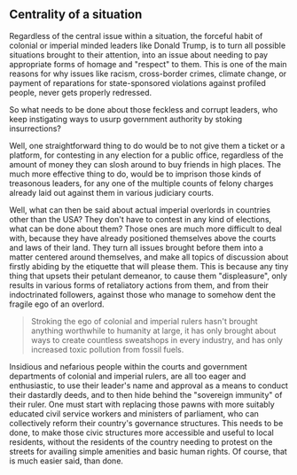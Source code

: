## Centrality of a situation

Regardless of the central issue within a situation, the forceful habit of colonial or imperial minded leaders like Donald Trump, is to turn all possible situations brought to their attention, into an issue about needing to pay appropriate forms of homage and "respect" to them. This is one of the main reasons for why issues like racism, cross-border crimes, climate change, or payment of reparations for state-sponsored violations against profiled people, never gets properly redressed.  

So what needs to be done about those feckless and corrupt leaders, who keep instigating ways to usurp government authority by stoking insurrections? 

Well, one straightforward thing to do would be to not give them a ticket or a platform, for contesting in any election for a public office, regardless of the amount of money they can slosh around to buy friends in high places. The much more effective thing to do, would be to imprison those kinds of treasonous leaders, for any one of the multiple counts of felony charges already laid out against them in various judiciary courts. 

Well, what can then be said about actual imperial overlords in countries other than the USA? They don't have to contest in any kind of elections, what can be done about them? Those ones are much more difficult to deal with, because they have already positioned themselves above the courts and laws of their land. They turn all issues brought before them into a matter centered around themselves, and make all topics of discussion about firstly abiding by the etiquette that will please them. This is because any tiny thing that upsets their petulant demeanor, to cause them "displeasure", only results in various forms of retaliatory actions from them, and from their indoctrinated followers, against those who manage to somehow dent the fragile ego of an overlord. 

>Stroking the ego of colonial and imperial rulers hasn't brought anything worthwhile to humanity at large, it has only brought about ways to create countless sweatshops in every industry, and has only increased toxic pollution from fossil fuels. 

Insidious and nefarious people within the courts and government departments of colonial and imperial rulers, are all too eager and enthusiastic, to use their leader's name and approval as a means to conduct their dastardly deeds, and to then hide behind the "sovereign immunity" of their ruler. One must start with replacing those pawns with more suitably educated civil service workers and ministers of parliament, who can collectively reform their country's governance structures. This needs to be done, to make those civic structures more accessible and useful to local residents, without the residents of the country needing to protest on the streets for availing simple amenities and basic human rights. Of course, that is much easier said, than done.   